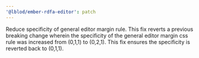 ```yaml
---
'@lblod/ember-rdfa-editor': patch
---
```


Reduce specificity of general editor margin rule.
This fix reverts a previous breaking change wherein the specificity of the general editor margin css rule was increased from (0,1,1) to (0,2,1). This fix ensures the specificity is reverted back to (0,1,1).
